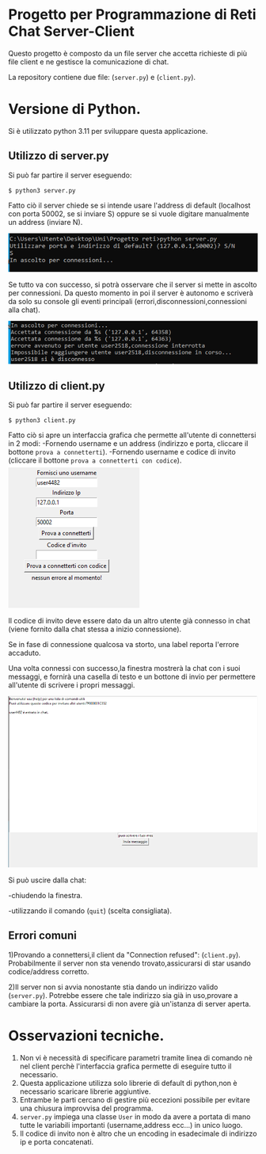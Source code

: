 # Progetto per Programmazione di Reti Chat Server-Client
Questo progetto è composto da un file server che accetta richieste di più file client e ne gestisce la comunicazione di chat.

La repository contiene due file: (`server.py`) e (`client.py`).

# Versione di Python.
Si è utilizzato python 3.11 per sviluppare questa applicazione.

## Utilizzo di server.py
Si può far partire il server eseguendo:
```
$ python3 server.py
```

Fatto ciò il server chiede se si intende usare l'address di default (localhost con porta 50002, se si inviare S) oppure se si vuole digitare manualmente un address (inviare N).

![alt test](Screenshots/testServer1.PNG)

Se tutto va con successo, si potrà osservare che il server si mette in ascolto per connessioni.
Da questo momento in poi il server è autonomo e scriverà da solo su console gli eventi principali (errori,disconnessioni,connessioni alla chat).

![alt test](Screenshots/testServer2.PNG)

## Utilizzo di client.py
Si può far partire il server eseguendo:
```
$ python3 client.py
```
Fatto ciò si apre un interfaccia grafica che permette all'utente di connettersi in 2 modi:
-Fornendo username e un address (indirizzo e porta, cliccare il bottone `prova a connetterti`).
-Fornendo username e codice di invito (cliccare il bottone `prova a connetterti con codice`).
![alt test](Screenshots/testClient1.PNG)

Il codice di invito deve essere dato da un altro utente già connesso in chat (viene fornito dalla chat stessa a inizio connessione).


Se in fase di connessione qualcosa va storto, una label reporta l'errore accaduto.

Una volta connessi con successo,la finestra mostrerà la chat con i suoi messaggi, e fornirà una casella di testo e un bottone di invio per permettere
all'utente di scrivere i propri messaggi.

![alt test](Screenshots/testClient2.PNG)

Si può uscire dalla chat:

-chiudendo la finestra.

-utilizzando il comando (`quit`) (scelta consigliata).

## Errori comuni
1)Provando a connettersi,il client da "Connection refused": (`client.py`).
Probabilmente il server non sta venendo trovato,assicurarsi di star usando codice/address corretto.

2)Il server non si avvia nonostante stia dando un indirizzo valido (`server.py`).
Potrebbe essere che tale indirizzo sia già in uso,provare a cambiare la porta.
Assicurarsi di non avere già un'istanza di server aperta.

# Osservazioni tecniche.
1) Non vi è necessità di specificare parametri tramite linea di comando nè nel client perchè l'interfaccia grafica permette di eseguire tutto il necessario.
2) Questa applicazione utilizza solo librerie di default di python,non è necessario scaricare librerie aggiuntive.
3) Entrambe le parti cercano di gestire più eccezioni possibile per evitare una chiusura improvvisa del programma.
4) `server.py` impiega una classe `User` in modo da avere a portata di mano tutte le variabili importanti (username,address ecc...) in unico luogo.
5) Il codice di invito non è altro che un encoding in esadecimale di indirizzo ip e porta concatenati.
